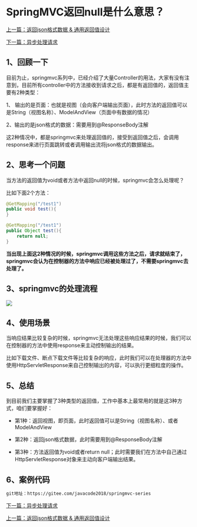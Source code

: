 

# SpringMVC返回null是什么意思？

[上一篇：返回json格式数据 & 通用返回值设计](http://www.itsoku.com/course/6/159)

[下一篇：异步处理请求](http://www.itsoku.com/course/6/147)

## 1、回顾一下

目前为止，springmvc系列中，已经介绍了大量Controller的用法，大家有没有注意到，目前所有controller中的方法接收到请求之后，都是有返回值的，返回值主要有2种类型：

1、 输出的是页面：也就是视图（会向客户端输出页面），此时方法的返回值可以是String（视图名称）、ModelAndView（页面中有数据的情况）

2、输出的是json格式的数据：需要用到@ResponseBody注解

这2种情况中，都是springmvc来处理返回值的，接受到返回值之后，会调用response来进行页面跳转或者调用输出流将json格式的数据输出。

## 2、思考一个问题

当方法的返回值为void或者方法中返回null的时候，springmvc会怎么处理呢？

比如下面2个方法：

```java
@GetMapping("/test1")
public void test(){
}

@GetMapping("/test1")
public Object test(){
    return null;
}
```

**当出现上面这2种情况的时候，springmvc调用这些方法之后，请求就结束了，springmvc会认为在控制器的方法中响应已经被处理过了，不需要springmvc去处理了。**

## 3、springmvc的处理流程

![](d:\pic-md/20220113201801.png)

## 4、使用场景

当响应结果比较复杂的时候，springmvc无法处理这些响应结果的时候，我们可以在控制器的方法中使用response来主动控制输出的结果。

比如下载文件、断点下载文件等比较复杂的响应，此时我们可以在处理器的方法中使用HttpServletResponse来自己控制输出的内容，可以执行更细粒度的操作。

## 5、总结

到目前我们主要掌握了3种类型的返回值，工作中基本上最常用的就是这3种方式，咱们要掌握好：

*   第1种：返回视图，即页面，此时返回值可以是String（视图名称）、或者ModelAndView
    
*   第2种：返回json格式数据，此时需要用到@ResponseBody注解
    
*   第3种：方法返回值为void或者return null；此时需要我们在方法中自己通过HttpServletResponse对象来主动向客户端输出结果。

## 6、案例代码

```html
git地址：https://gitee.com/javacode2018/springmvc-series
```

[下一篇：异步处理请求](http://www.itsoku.com/course/6/147)

[上一篇：返回json格式数据 & 通用返回值设计](http://www.itsoku.com/course/6/159)
